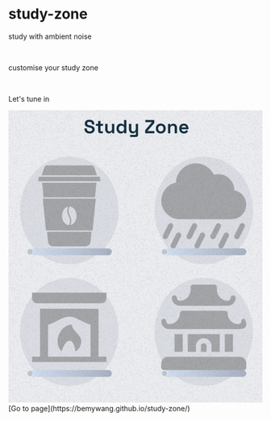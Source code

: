 # study-zone

<p> study with ambient noise </p>
  <br>
<p> customise your study zone </p>
  <br>
<p> Let's tune in </p>
<img src="demo.png">
[Go to page](https://bemywang.github.io/study-zone/)
